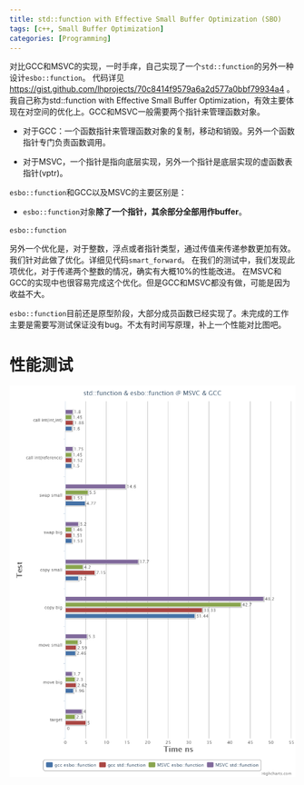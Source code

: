 ```yaml
---
title: std::function with Effective Small Buffer Optimization (SBO)
tags: [c++, Small Buffer Optimization]
categories: [Programming]
---
```


对比GCC和MSVC的实现，一时手痒，自己实现了一个`std::function`的另外一种设计`esbo::function`。
代码详见 https://gist.github.com/lhprojects/70c8414f9579a6a2d577a0bbf79934a4 。我自己称为std::function with Effective Small Buffer Optimization，有效主要体现在对空间的优化上。GCC和MSVC一般需要两个指针来管理函数对象。

- 对于GCC：一个函数指针来管理函数对象的复制，移动和销毁。另外一个函数指针专门负责函数调用。

- 对于MSVC，一个指针是指向底层实现，另外一个指针是底层实现的虚函数表指针(vptr)。

`esbo::function`和GCC以及MSVC的主要区别是：

- `esbo::function`对象**除了一个指针，其余部分全部用作buffer**。

`esbo::function`

另外一个优化是，对于整数，浮点或者指针类型，通过传值来传递参数更加有效。我们针对此做了优化。详细见代码`smart_forward`。
在我们的测试中，我们发现此项优化，对于传递两个整数的情况，确实有大概10%的性能改进。
在MSVC和GCC的实现中也很容易完成这个优化。但是GCC和MSVC都没有做，可能是因为收益不大。

`esbo::function`目前还是原型阶段，大部分成员函数已经实现了。未完成的工作主要是需要写测试保证没有bug。不太有时间写原理，补上一个性能对比图吧。


# 性能测试


![benchmark](./FunctionAnotherImpl/bench.png)

